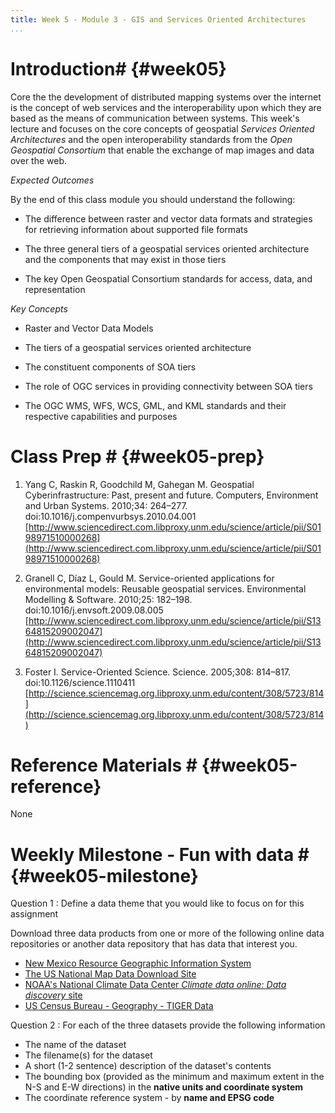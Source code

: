 ```yaml
---
title: Week 5 - Module 3 - GIS and Services Oriented Architectures
...
```


<!---------------------------------------------------------------------------->
<!-- Week 05 ----------------------------------------------------------------->
<!-- Lecture 03 a 01 a ------------------------------------------------------->
<!-- GIS and Services Oriented Architectures---------------------------------->
<!---------------------------------------------------------------------------->
<!----------------------------------------------------------------------------> 

# Introduction# {#week05}

Core the the development of distributed mapping systems over the internet is the concept of web services and the interoperability upon which they are based as the means of communication between systems. This week's lecture and focuses on the core concepts of geospatial _Services Oriented Architectures_ and the open interoperability standards from the _Open Geospatial Consortium_ that enable the exchange of map images and data over the web. 


*Expected Outcomes*

By the end of this class module you should understand the following:

* The difference between raster and vector data formats and strategies for retrieving information about supported file formats

* The three general tiers of a geospatial services oriented architecture and the components that may exist in those tiers

* The key Open Geospatial Consortium standards for access, data, and representation


*Key Concepts*

* Raster and Vector Data Models

* The tiers of a geospatial services oriented architecture

* The constituent components of SOA tiers

* The role of OGC services in providing connectivity between SOA tiers

* The OGC WMS, WFS, WCS, GML, and KML standards and their respective capabilities and purposes


# Class Prep # {#week05-prep}

1. Yang C, Raskin R, Goodchild M, Gahegan M. Geospatial Cyberinfrastructure: Past, present and future. Computers, Environment and Urban Systems. 2010;34: 264–277. doi:10.1016/j.compenvurbsys.2010.04.001 [http://www.sciencedirect.com.libproxy.unm.edu/science/article/pii/S0198971510000268](http://www.sciencedirect.com.libproxy.unm.edu/science/article/pii/S0198971510000268)

2. Granell C, Díaz L, Gould M. Service-oriented applications for environmental models: Reusable geospatial services. Environmental Modelling & Software. 2010;25: 182–198. doi:10.1016/j.envsoft.2009.08.005 [http://www.sciencedirect.com.libproxy.unm.edu/science/article/pii/S1364815209002047](http://www.sciencedirect.com.libproxy.unm.edu/science/article/pii/S1364815209002047)

3. Foster I. Service-Oriented Science. Science. 2005;308: 814–817. doi:10.1126/science.1110411 [http://science.sciencemag.org.libproxy.unm.edu/content/308/5723/814](http://science.sciencemag.org.libproxy.unm.edu/content/308/5723/814)


# Reference Materials # {#week05-reference}

None

# Weekly Milestone - Fun with data # {#week05-milestone}

Question 1
:    Define a data theme that you would like to focus on for this assignment

Download three data products from one or more of the following online data repositories or another data repository that has data that interest you.

* [New Mexico Resource Geographic Information System](http://rgis.unm.edu/getdata/)
* [The US National Map Data Download Site](http://nationalmap.gov/small_scale/atlasftp.html)
* [NOAA's National Climate Data Center *Climate data online: Data discovery* site](http://www.ncdc.noaa.gov/cdo-web/datasets)
* [US Census Bureau - Geography - TIGER Data](http://www.census.gov/geo/maps-data/data/tiger.html)

Question 2
:   For each of the three datasets provide the following information

* The name of the dataset
* The filename(s) for the dataset
* A short (1-2 sentence) description of the dataset's contents
* The bounding box (provided as the minimum and maximum extent in the N-S and E-W directions) in the **native units and coordinate system**
* The coordinate reference system - by **name and EPSG code**  


